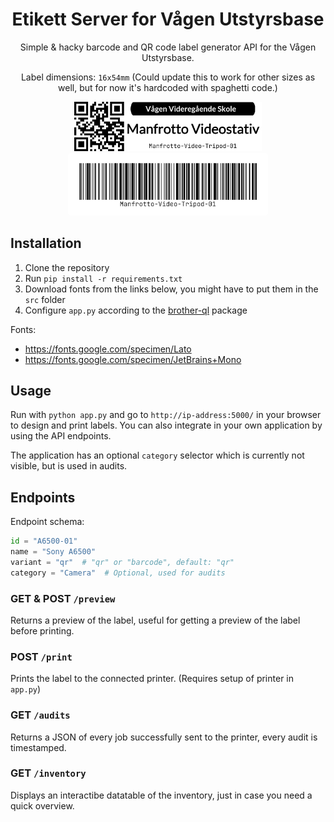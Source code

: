 <div align="center">
<h1>Etikett Server for Vågen Utstyrsbase</h1>
Simple & hacky barcode and QR code label generator API for the Vågen Utstyrsbase.
<br>

Label dimensions: `16x54mm` (Could update this to work for other sizes as well, but for now it's hardcoded with spaghetti code.)
  
<img src="demo/qr_long.png" style="" width="300" alt="QR label preview">
<img src="demo/barcode_long.png" style="border-radius: 5px; border: 10px solid white; background-color: white;" width="300" alt="Barcode label preview">

</div>

## Installation
1. Clone the repository
2. Run `pip install -r requirements.txt`
3. Download fonts from the links below, you might have to put them in the `src` folder
4. Configure `app.py` according to the [brother-ql](https://pypi.org/project/brother-ql/) package

Fonts: 
- https://fonts.google.com/specimen/Lato
- https://fonts.google.com/specimen/JetBrains+Mono

## Usage
Run with `python app.py` and go to `http://ip-address:5000/` in your browser to design and print labels. You can also integrate in your own application by using the API endpoints.

The application has an optional `category` selector which is currently not visible, but is used in audits.

## Endpoints
Endpoint schema:
```python
id = "A6500-01"
name = "Sony A6500"
variant = "qr"  # "qr" or "barcode", default: "qr"
category = "Camera"  # Optional, used for audits
```

### GET & POST `/preview`
Returns a preview of the label, useful for getting a preview of the label before printing.

### POST `/print`
Prints the label to the connected printer. (Requires setup of printer in `app.py`)

### GET `/audits`
Returns a JSON of every job successfully sent to the printer, every audit is timestamped.

### GET `/inventory`
Displays an interactibe datatable of the inventory, just in case you need a quick overview.
